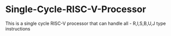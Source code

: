 # Single-Cycle-RISC-V-Processor
This is a single cycle RISC-V processor that can handle all - R,I,S,B,U,J type instructions
